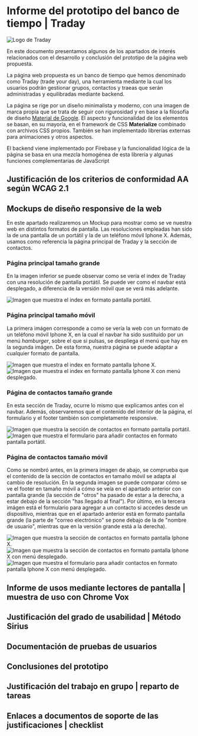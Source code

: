 # Informe del prototipo del banco de tiempo | Traday


![Logo de Traday](../public/media/img/traday-logo_teal.png)

En este documento presentamos algunos de los apartados de interés relacionados con el desarrollo y conclusión del prototipo de la página web propuesta.

La página web propuesta es un banco de tiempo que hemos denominado como Traday (trade your day), una herramienta mediante la cual los usuarios podrán gestionar grupos, contactos y traeas  que serán administradas y equilibradas mediante backend. 

La página se rige por un diseño minimalista y moderno, con una imagen de marca propia que se trata de seguir con rigurosidad y en base a la filosofía de diseño [Material de Google](https://material.io/design). El aspecto y funcionalidad de los elementos se basan, en su mayoría, en el framework de CSS **Materialize** combinado con archivos CSS propios. También se han implementado librerías externas para animaciones y otros aspectos. 

El backend viene implementado por Firebase y la funcionalidad lógica de la página se basa en una mezcla homogénea de esta librería y algunas funciones complementarias de JavaScript

## Justificación de los criterios de conformidad AA según WCAG 2.1

## Mockups de diseño responsive de la web

En este apartado realizaremos un Mockup para mostrar como se ve nuestra web en distintos formatos de pantalla. Las resoluciones empleadas han sido la de una pantalla de un portátil y la de un teléfono móvil Iphone X. Además, usamos como referencia la página principal de Traday y la sección de contactos.

### Página principal tamaño grande

En la imagen inferior se puede observar como se vería el index de Traday con una resolución de pantalla portátil. Se puede ver como el navbar está desplegado, a diferencia de la versión móvil que se verá más adelante.

![Imagen que muestra el index en formato pantalla portátil.](../public/media/img/index_grande.PNG "Index grande")

### Página principal tamaño móvil

La primera imágen corresponde a como se vería la web con un formato de un teléfono móvil Iphone X, en la cual el navbar ha sido sustituído por un menú *hamburger*, sobre el que si pulsas, se despliega el menú que hay en la segunda imágen. De esta forma, nuestra página se puede adaptar a cualquier formato de pantalla.

![Imagen que muestra el index en formato pantalla Iphone X.](../public/media/img/index_movil.PNG "Index Iphone X")
![Imagen que muestra el index en formato pantalla Iphone X con menú desplegado.](../public/media/img/index_movil_menu.PNG "Index Iphone X menú")

### Página de contactos tamaño grande

En esta sección de Traday, ocurre lo mismo que explicamos antes con el navbar. Además, observaremos que el contenido del interior de la página, el formulario y el footer también son completamente responsive.

![Imagen que muestra la sección de contactos en formato pantalla portátil.](../public/media/img/contactos_grande.PNG "Contactos grande")
![Imagen que muestra el formulario para añadir contactos en formato pantalla portátil.](../public/media/img/contactos_grande_formulario.PNG "Contactos grande con formulario")

### Página de contactos tamaño móvil

Como se nombró antes, en la primera imagen de abajo, se comprueba que el contenido de la sección de contactos en tamaño móvil se adapta al cambio de resolución. En la segunda imagen se puede comparar cómo se ve el footer en tamaño móvil a cómo se veía en el apartado anterior con pantalla grande (la sección de "otros" ha pasado de estar a la derecha, a estar debajo de la sección "has llegado al final"). Por último, en la tercera imágen está el formulario para agregar a un contacto si accedes desde un dispositivo, mientras que en el apartado anterior está en formato pantalla grande (la parte de "correo electrónico" se pone debajo de la de "nombre de usuario", mientras que en la versión grande está a la derecha).

![Imagen que muestra la sección de contactos en formato pantalla Iphone X.](../public/media/img/contactos_movil.PNG "Contactos Iphone X")
![Imagen que muestra la sección de contactos en formato pantalla Iphone X con menú desplegado.](../public/media/img/contactos_movil_footer.PNG "Contactos Iphone X footer")
![Imagen que muestra el formulario para añadir contactos en formato pantalla Iphone X con menú desplegado.](../public/media/img/contactos_movil_formulario.PNG "Contactos Iphone X con formulario")

## Informe de usos mediante lectores de pantalla | muestra de uso con Chrome Vox

## Justificación del grado de usabilidad | Método Sirius

## Documentación de pruebas de usuarios

## Conclusiones del prototipo

## Justificación del trabajo en grupo | reparto de tareas

## Enlaces a documentos de soporte de las justificaciones | checklist